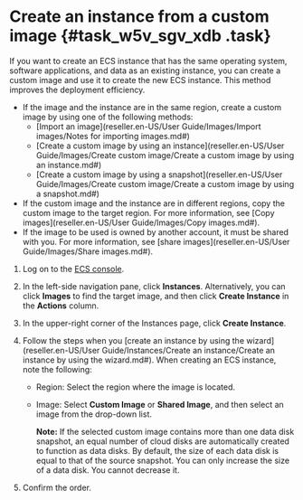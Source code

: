 # Create an instance from a custom image {#task_w5v_sgv_xdb .task}

If you want to create an ECS instance that has the same operating system, software applications, and data as an existing instance, you can create a custom image and use it to create the new ECS instance. This method improves the deployment efficiency.

-   If the image and the instance are in the same region, create a custom image by using one of the following methods:
    -   [Import an image](reseller.en-US/User Guide/Images/Import images/Notes for importing images.md#)
    -   [Create a custom image by using an instance](reseller.en-US/User Guide/Images/Create custom image/Create a custom image by using an instance.md#)
    -   [Create a custom image by using a snapshot](reseller.en-US/User Guide/Images/Create custom image/Create a custom image by using a snapshot.md#)
-   If the custom image and the instance are in different regions, copy the custom image to the target region. For more information, see [Copy images](reseller.en-US/User Guide/Images/Copy images.md#).
-   If the image to be used is owned by another account, it must be shared with you. For more information, see [share images](reseller.en-US/User Guide/Images/Share images.md#).

1.   Log on to the [ECS console](https://partners-intl.console.aliyun.com/#/ecs). 
2.   In the left-side navigation pane, click **Instances**. Alternatively, you can click **Images** to find the target image, and then click **Create Instance** in the **Actions** column.
3.   In the upper-right corner of the Instances page, click **Create Instance**. 
4.  Follow the steps when you [create an instance by using the wizard](reseller.en-US/User Guide/Instances/Create an instance/Create an instance by using the wizard.md#). When creating an ECS instance, note the following: 
    -   Region: Select the region where the image is located.
    -   Image: Select **Custom Image** or **Shared Image**, and then select an image from the drop-down list.

        **Note:** If the selected custom image contains more than one data disk snapshot, an equal number of cloud disks are automatically created to function as data disks. By default, the size of each data disk is equal to that of the source snapshot. You can only increase the size of a data disk. You cannot decrease it.

5.  Confirm the order. 

